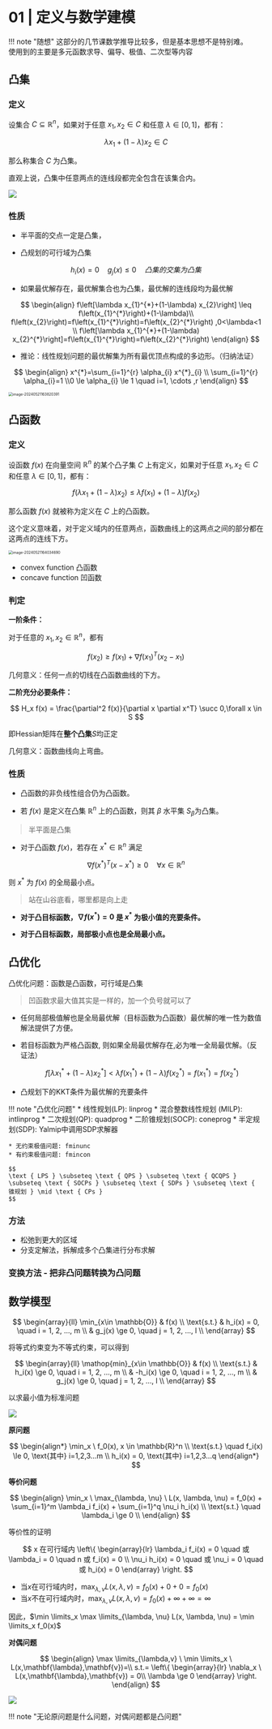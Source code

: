 # 01 | 定义与数学建模

!!! note "随想"
    这部分的几节课数学推导比较多，但是基本思想不是特别难。<br>
    使用到的主要是多元函数求导、偏导、极值、二次型等内容<br>



## 凸集

### 定义

设集合 $C \subseteq \mathbb{R}^n$，如果对于任意 $x_1, x_2 \in C$ 和任意 $\lambda \in [0,1]$，都有：

$$
\lambda x_1 + (1-\lambda)x_2 \in C
$$

那么称集合 $C$ 为凸集。

直观上说，凸集中任意两点的连线段都完全包含在该集合内。

![](https://philfan-pic.oss-cn-beijing.aliyuncs.com/web_pic/Math__Opt__assets__Opt-1-model.assets__20250511234845.webp)

### 性质


- 半平面的交点一定是凸集，

- 凸规划的可行域为凸集

$$
h_{i}(x)=0 \quad g_{j}(x) \leq 0 \quad 凸集的交集为凸集
$$

- 如果最优解存在，最优解集合也为凸集，最优解的连线段均为最优解

$$
\begin{align}
f\left[\lambda x_{1}^{*}+(1-\lambda) x_{2}\right] \leq f\left(x_{1}^{*}\right)+(1-\lambda)\\ f\left(x_{2}\right)=f\left(x_{1}^{*}\right)=f\left(x_{2}^{*}\right) ,0<\lambda<1 \\
f\left[\lambda x_{1}^{*}+(1-\lambda) x_{2}^{*}\right]=f\left(x_{1}^{*}\right)=f\left(x_{2}^{*}\right) 
\end{align}
$$


- 推论：线性规划问题的最优解集为所有最优顶点构成的多边形。（归纳法证）

$$
\begin{align}
  x^{*}=\sum_{i=1}^{r} \alpha_{i} x^{*}_{i} \\ \sum_{i=1}^{r} \alpha_{i}=1 \\0 \le \alpha_{i} \le 1 \quad i=1, \cdots ,r
\end{align}
$$


<img src="https://philfan-pic.oss-cn-beijing.aliyuncs.com/web_pic/Math__Opt__assets__Opt-1-model.assets__image-20240521163820391.webp" alt="image-20240521163820391" style="zoom:50%;" />

## 凸函数

### 定义
设函数 $f(x)$ 在向量空间 $\mathbb{R}^n$ 的某个凸子集 $C$ 上有定义，如果对于任意 $x_1, x_2 \in C$ 和任意 $\lambda \in [0, 1]$，都有：

$$
f(\lambda x_1 + (1-\lambda) x_2) \le \lambda f(x_1) + (1-\lambda) f(x_2)
$$

那么函数 $f(x)$ 就被称为定义在 $C$ 上的凸函数。

这个定义意味着，对于定义域内的任意两点，函数曲线上的这两点之间的部分都在这两点的连线下方。


<img src="https://philfan-pic.oss-cn-beijing.aliyuncs.com/web_pic/Math__Opt__assets__Opt-1-model.assets__image-20240521164034690.webp" alt="image-20240521164034690" style="zoom:50%;" />



- convex function 凸函数
- concave function 凹函数

### 判定

**一阶条件：**

对于任意的 $x_1, x_2 \in \mathbb{R}^n$，都有

$$
f(x_2) \geq f(x_1) + \nabla f(x_1)^T (x_2 - x_1)
$$

几何意义：任何一点的切线在凸函数曲线的下方。



**二阶充分必要条件：**


$$
H_x f(x) = \frac{\partial^2 f(x)}{\partial x \partial x^T} \succ 0,\forall x \in S
$$

即Hessian矩阵在**整个凸集**$S$均正定

几何意义：函数曲线向上弯曲。

### 性质

- 凸函数的非负线性组合仍为凸函数。

- 若 $f(x)$ 是定义在凸集 $\mathbb{R}^n$ 上的凸函数，则其 $\beta$ 水平集 $S_\beta$​ 为凸集。
>  半平面是凸集

- 对于凸函数 $f(x)$，若存在 $x^* \in \mathbb{R}^n$ 满足

$$
\nabla f(x^*)^T (x - x^*) \geq 0 \quad \forall x \in \mathbb{R}^n
$$

则 $x^*$ 为 $f(x)$​ 的全局最小点。

> 站在山谷底看，哪里都是向上走

- **对于凸目标函数，$\nabla f(x^*) = 0$ 是 $x^*$ 为极小值的充要条件。**

- **对于凸目标函数，局部极小点也是全局最小点。**









## 凸优化


凸优化问题：函数是凸函数，可行域是凸集



> 凹函数求最大值其实是一样的，加一个负号就可以了



- 任何局部极值解也是全局最优解（目标函数为凸函数）最优解的唯一性为数值解法提供了方便。


- 若目标函数为严格凸函数, 则如果全局最优解存在,必为唯一全局最优解。（反证法）

  $$
  f\left[\lambda x_{1}^{*}+(1-\lambda) x_{2}^{*}\right]<\lambda f\left(x_{1}^{*}\right)+(1-\lambda) f\left(x_{2}^{*}\right)=f\left(x_{1}^{*}\right)=f\left(x_{2}^{*}\right)
  $$

- 凸规划下的KKT条件为最优解的充要条件






!!! note "凸优化问题"
    * 线性规划(LP): linprog
    * 混合整数线性规划 (MILP): intlinprog
    * 二次规划(QP): quadprog
    * 二阶锥规划(SOCP): coneprog
    * 半定规划(SDP): Yalmip中调用SDP求解器

    * 无约束极值问题: fminunc
    * 有约束极值问题: fmincon

    $$
    \text { LPS } \subseteq \text { QPS } \subseteq \text { QCQPS } \subseteq \text { SOCPs } \subseteq \text { SDPs } \subseteq \text { 锥规划 } \mid \text { CPs }
    $$



### 方法

- 松弛到更大的区域
- 分支定解法，拆解成多个凸集进行分布求解


### 变换方法 - 把非凸问题转换为凸问题




## 数学模型

$$
\begin{array}{ll}
\min_{x\in \mathbb{O}} & f(x) \\
\text{s.t.} & h_i(x) = 0, \quad i = 1, 2, ..., m \\
& g_j(x) \ge 0, \quad j = 1, 2, ..., l \\
\end{array}
$$

将等式约束变为不等式约束，可以得到

$$
\begin{array}{ll}
\mathop{min}_{x\in \mathbb{O}} & f(x) \\
\text{s.t.} & h_i(x) \ge 0, \quad i = 1, 2, ..., m \\
& -h_i(x) \ge 0, \quad i = 1, 2, ..., m \\
& g_j(x) \ge 0, \quad j = 1, 2, ..., l \\
\end{array}
$$



以求最小值为标准问题

![](https://philfan-pic.oss-cn-beijing.aliyuncs.com/web_pic/Math__Opt__assets__Opt-1-model.assets__image-20240521100601777.webp)





**原问题**

$$
\begin{align*}
\min_x \  f_0(x), x \in \mathbb{R}^n \\
\text{s.t.} \quad f_i(x) \le 0, \text{其中} i=1,2,3...m \\
 h_i(x) = 0, \text{其中} i=1,2,3...q
\end{align*}
$$


**等价问题**

$$
\begin{align}
  \min_x \ \max_{\lambda, \nu} \  L(x, \lambda, \nu)
  = f_0(x) + \sum_{i=1}^m \lambda_i f_i(x) + \sum_{i=1}^q \nu_i h_i(x) \\
  \text{s.t.} \quad  \lambda_i \ge 0 \\
\end{align}
$$


等价性的证明

$$
x  在可行域内
\left\{
  \begin{array}{lr}
 \lambda_i f_i(x) = 0 \quad  或  \lambda_i = 0 \quad n 或 f_i(x) = 0 \\
\nu_i h_i(x) = 0 \quad 或 \nu_i = 0 \quad 或 h_i(x) = 0
\end{array}
\right.
$$

* 当$x$在可行域内时，$\max_{\lambda, \nu} L(x, \lambda, \nu) = f_0(x) + 0 + 0 = f_0(x)$
* 当$x$不在可行域内时，$\max_{\lambda, \nu} L(x, \lambda, \nu) = f_0(x) + \infty + \infty = \infty$

因此，$\min \limits_x \max \limits_{\lambda, \nu} L(x, \lambda, \nu) = \min \limits_x f_0(x)$



**对偶问题**

$$
\begin{align}
\max \limits_{\lambda,v} \ \min \limits_x \ L(x,\mathbf{\lambda},\mathbf{v})=\\  
s.t.= \left\{
    \begin{array}{lr}
        \nabla_x \ L(x,\mathbf{\lambda},\mathbf{v}) = 0\\
        \lambda \ge 0
    \end{array}
   \right. 
\end{align}
$$

![](https://philfan-pic.oss-cn-beijing.aliyuncs.com/web_pic/Math__Opt__assets__Opt-1-model.assets__image-20240521165037244.webp)

!!! note "无论原问题是什么问题，对偶问题都是凸问题"





